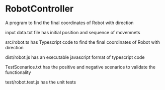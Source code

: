 # RobotController
A program to find the final coordinates of Robot with direction

input data.txt file has initial position and sequence of movemnets 

src/robot.ts has Typescript code to find the final coordinates of Robot with direction

dist/robot.js has an executable javascript format of typescript code

TestScenarios.txt has the positive and negative scenarios to validate the functionality

test/robot.test.js has the unit tests
 
